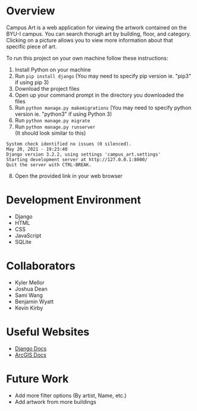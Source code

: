 # Overview
Campus Art is a web application for viewing the artwork contained on the BYU-I campus.
You can search thorugh art by building, floor, and category. Clicking on a picture
allows you to view more information about that specific piece of art.

To run this project on your own machine follow these instructions:
1. Install Python on your machine
2. Run ```pip install django``` (You may need to specify pip version ie. "pip3" if using pip 3)
3. Download the project files
4. Open up your command prompt in the directory you downloaded the files
5. Run ```python manage.py makemigrations``` (You may need to specify python version ie. "python3" if using Python 3)
6. Run ```python manage.py migrate```
7. Run ```python manage.py runserver```<br>
(It should look similar to this)
```
System check identified no issues (0 silenced).
May 20, 2021 - 19:23:40
Django version 3.2.2, using settings 'campus_art.settings'
Starting development server at http://127.0.0.1:8000/
Quit the server with CTRL-BREAK.
```
8. Open the provided link in your web browser

# Development Environment

* Django
* HTML
* CSS
* JavaScript
* SQLite

# Collaborators

* Kyler Mellor
* Joshua Dean
* Sami Wang
* Benjamin Wyatt
* Kevin Kirby

# Useful Websites

* [Django Docs](https://docs.djangoproject.com/en/3.2/)
* [ArcGIS Docs](https://developers.arcgis.com/documentation/)

# Future Work

* Add more filter options (By artist, Name, etc.)
* Add artwork from more buildings